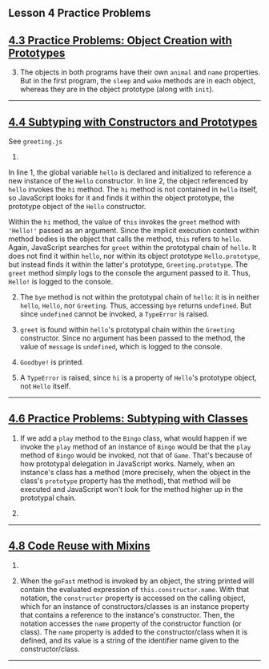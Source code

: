 ## Lesson 4 Practice Problems

## [4.3 Practice Problems: Object Creation with Prototypes](https://launchschool.com/lessons/d5964d17/assignments/02f965cb)

3. The objects in both programs have their own `animal` and `name` properties. But in the first program, the `sleep` and `wake` methods are in each object, whereas they are in the object prototype (along with `init`).

---

## [4.4 Subtyping with Constructors and Prototypes](https://launchschool.com/lessons/d5964d17/assignments/006358da)

See `greeting.js`

1.

In line 1, the global variable `hello` is declared and initialized to reference a new instance of the `Hello` constructor. In line 2, the object referenced by `hello` invokes the `hi` method. The `hi` method is not contained in `hello` itself, so JavaScript looks for it and finds it within the object prototype, the prototype object of the `Hello` constructor.

Within the `hi` method, the value of `this` invokes the `greet` method with `'Hello!'` passed as an argument. Since the implicit execution context within method bodies is the object that calls the method, `this` refers to `hello`. Again, JavaScript searches for `greet` within the prototypal chain of `hello`. It does not find it within `hello`, nor within its object prototype `Hello.prototype`, but instead finds it within the latter's prototype, `Greeting.prototype`. The `greet` method simply logs to the console the argument passed to it. Thus, `Hello!` is logged to the console.

2. The `bye` method is not within the prototypal chain of `hello`: it is in neither `hello`, `Hello`, nor `Greeting`. Thus, accessing `bye` returns `undefined`. But since `undefined` cannot be invoked, a `TypeError` is raised.

3. `greet` is found within `hello`'s prototypal chain within the `Greeting` constructor. Since no argument has been passed to the method, the value of `message` is `undefined`, which is logged to the console.

4. `Goodbye!` is printed.

5. A `TypeError` is raised, since `hi` is a property of `Hello`'s prototype object, not `Hello` itself.

---

## [4.6 Practice Problems: Subtyping with Classes](https://launchschool.com/lessons/d5964d17/assignments/16921628)

1. If we add a `play` method to the `Bingo` class, what would happen if we invoke the `play` method of an instance of `Bingo` would be that the `play` method of `Bingo` would be invoked, not that of `Game`. That's because of how prototypal delegation in JavaScript works. Namely, when an instance's class has a method (more precisely, when the object in the class's `prototype` property has the method), that method will be executed and JavaScript won't look for the method higher up in the prototypal chain.

2. 

---

## [4.8 Code Reuse with Mixins](https://launchschool.com/lessons/d5964d17/assignments/e7850b07)

1. 

2. When the `goFast` method is invoked by an object, the string printed will contain the evaluated expression of `this.constructor.name`. With that notation, the `constructor` property is accessed on the calling object, which for an instance of constructors/classes is an instance property that contains a reference to the instance's constructor. Then, the notation accesses the `name` property of the constructor function (or class). The `name` property is added to the constructor/class when it is defined, and its value is a string of the identifier name given to the constructor/class.

---
